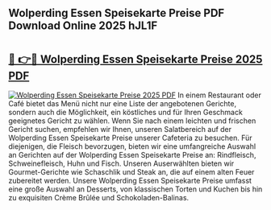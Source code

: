 ## Wolperding Essen Speisekarte Preise PDF Download Online 2025 hJL1F

# <h2><a href="http://gccw6x.nevu.top/?p=Wolperding+Essen+Speisekarte+Preise">🔗 👉🔴 Wolperding Essen Speisekarte Preise 2025 PDF</a></h2>

[![Wolperding Essen Speisekarte Preise 2025 PDF](https://i.imgur.com/dBaPXMq.png)](http://gccw6x.nevu.top/?p=Wolperding+Essen+Speisekarte+Preise)
In einem Restaurant oder Café bietet das Menü nicht nur eine Liste der angebotenen Gerichte, sondern auch die Möglichkeit, ein köstliches und für Ihren Geschmack geeignetes Gericht zu wählen. Wenn Sie nach einem leichten und frischen Gericht suchen, empfehlen wir Ihnen, unseren Salatbereich auf der Wolperding Essen Speisekarte Preise unserer Cafeteria zu besuchen. Für diejenigen, die Fleisch bevorzugen, bieten wir eine umfangreiche Auswahl an Gerichten auf der Wolperding Essen Speisekarte Preise an: Rindfleisch, Schweinefleisch, Huhn und Fisch. Unseren Auserwählten bieten wir Gourmet-Gerichte wie Schaschlik und Steak an, die auf einem alten Feuer zubereitet werden. Unsere Wolperding Essen Speisekarte Preise umfasst eine große Auswahl an Desserts, von klassischen Torten und Kuchen bis hin zu exquisiten Crème Brûlée und Schokoladen-Balinas.
